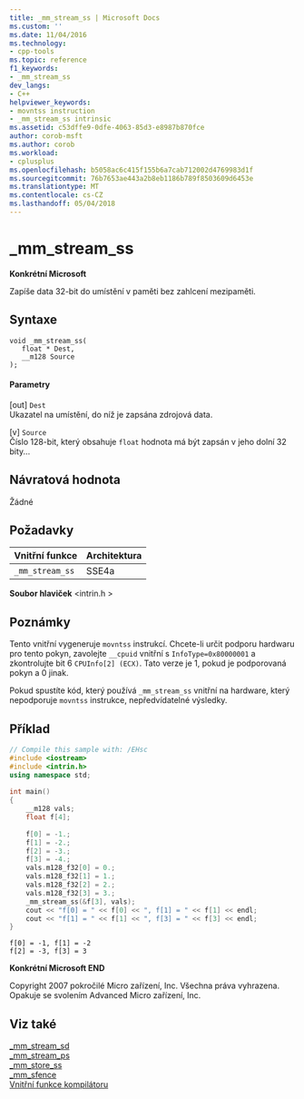 ```yaml
---
title: _mm_stream_ss | Microsoft Docs
ms.custom: ''
ms.date: 11/04/2016
ms.technology:
- cpp-tools
ms.topic: reference
f1_keywords:
- _mm_stream_ss
dev_langs:
- C++
helpviewer_keywords:
- movntss instruction
- _mm_stream_ss intrinsic
ms.assetid: c53dffe9-0dfe-4063-85d3-e8987b870fce
author: corob-msft
ms.author: corob
ms.workload:
- cplusplus
ms.openlocfilehash: b5058ac6c415f155b6a7cab712002d4769983d1f
ms.sourcegitcommit: 76b7653ae443a2b8eb1186b789f8503609d6453e
ms.translationtype: MT
ms.contentlocale: cs-CZ
ms.lasthandoff: 05/04/2018
---
```

# <a name="mmstreamss"></a>_mm_stream_ss  
  
**Konkrétní Microsoft**  
  
 Zapíše data 32-bit do umístění v paměti bez zahlcení mezipaměti.  
  
## <a name="syntax"></a>Syntaxe  
  
```  
void _mm_stream_ss(  
   float * Dest,  
   __m128 Source  
);  
```  
  
#### <a name="parameters"></a>Parametry  
  
 [out] `Dest`  
 Ukazatel na umístění, do níž je zapsána zdrojová data.  
  
 [v] `Source`  
 Číslo 128-bit, který obsahuje `float` hodnota má být zapsán v jeho dolní 32 bity...  
  
## <a name="return-value"></a>Návratová hodnota  
  
 Žádné  
  
## <a name="requirements"></a>Požadavky  
  
|Vnitřní funkce|Architektura|  
|---------------|------------------|  
|`_mm_stream_ss`|SSE4a|  
  
 **Soubor hlaviček** \<intrin.h >  
  
## <a name="remarks"></a>Poznámky  
  
Tento vnitřní vygeneruje `movntss` instrukcí. Chcete-li určit podporu hardwaru pro tento pokyn, zavolejte `__cpuid` vnitřní s `InfoType=0x80000001` a zkontrolujte bit 6 `CPUInfo[2] (ECX)`. Tato verze je 1, pokud je podporovaná pokyn a 0 jinak.  
  
Pokud spustíte kód, který používá `_mm_stream_ss` vnitřní na hardware, který nepodporuje `movntss` instrukce, nepředvídatelné výsledky.  
  
## <a name="example"></a>Příklad  
  
```cpp  
// Compile this sample with: /EHsc  
#include <iostream>  
#include <intrin.h>  
using namespace std;  
  
int main()  
{  
    __m128 vals;  
    float f[4];  
  
    f[0] = -1.;  
    f[1] = -2.;  
    f[2] = -3.;  
    f[3] = -4.;  
    vals.m128_f32[0] = 0.;  
    vals.m128_f32[1] = 1.;  
    vals.m128_f32[2] = 2.;  
    vals.m128_f32[3] = 3.;  
    _mm_stream_ss(&f[3], vals);  
    cout << "f[0] = " << f[0] << ", f[1] = " << f[1] << endl;  
    cout << "f[1] = " << f[1] << ", f[3] = " << f[3] << endl;  
}  
```  
  
```Output  
f[0] = -1, f[1] = -2  
f[2] = -3, f[3] = 3  
```  
  
**Konkrétní Microsoft END**  

Copyright 2007 pokročilé Micro zařízení, Inc. Všechna práva vyhrazena. Opakuje se svolením Advanced Micro zařízení, Inc.  
  
## <a name="see-also"></a>Viz také  
 [_mm_stream_sd](../intrinsics/mm-stream-sd.md)   
 [_mm_stream_ps](https://software.intel.com/sites/landingpage/IntrinsicsGuide/#text=_mm_stream_ps)   
 [_mm_store_ss](https://software.intel.com/sites/landingpage/IntrinsicsGuide/#text=_mm_store_ss)   
 [_mm_sfence](https://software.intel.com/sites/landingpage/IntrinsicsGuide/#text=_mm_sfence)   
 [Vnitřní funkce kompilátoru](../intrinsics/compiler-intrinsics.md)